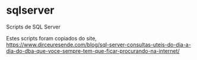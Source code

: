 # sqlserver
Scripts de SQL Server

Estes scripts foram copiados do site, https://www.dirceuresende.com/blog/sql-server-consultas-uteis-do-dia-a-dia-do-dba-que-voce-sempre-tem-que-ficar-procurando-na-internet/
